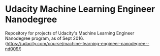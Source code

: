 # Udacity Machine Learning Engineer Nanodegree
Repository for projects of Udacity's Machine Learning Engineer Nanodegree program, as of Sept 2016. (https://udacity.com/course/machine-learning-engineer-nanodegree--nd009/)
